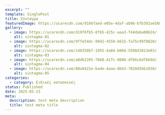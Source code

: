 ```yaml
---
excerpt: ""
template: SinglePost
title: Σύνταγμα
featuredImage: https://ucarecdn.com/9166faed-e05e-4daf-ab96-bfb392ae588a/
gallery:
  - image: https://ucarecdn.com/d19f6fb5-8f65-425c-aaa3-f44daba08624/
    alt: sintagma-01
  - image: https://ucarecdn.com/9ffe54dc-9942-4559-b615-fa75c99f0820/
    alt: sintagma-02
  - image: https://ucarecdn.com/148358bf-1955-4a84-b066-5508d3813e03/
    alt: sintagma-03
  - image: https://ucarecdn.com/a0d62205-7868-41fc-8086-df66c6dfbb9d/
    alt: sintagma-04
  - image: https://ucarecdn.com/88a9421e-bade-4aaa-8643-782845bb1030/
    alt: sintagma-05
categories:
  - category: Ειδικές κατασκευές
status: Published
date: 2025-05-23
meta:
  description: test meta description
  title: test meta title
---
```

